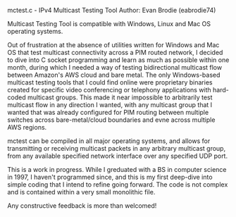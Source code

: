 mctest.c - IPv4 Multicast Testing Tool
Author: Evan Brodie (eabrodie74)

Multicast Testing Tool is compatible with Windows, Linux and Mac OS operating systems.

Out of frustration at the absence of utilities written for Windows and Mac OS that test
multicast connectivity across a PIM routed network, I decided to dive into C socket
programming and learn as much as possible within one month, during which I needed a way
of testing bidirectional multicast flow between Amazon's AWS cloud and bare metal. The
only Windows-based multicast testing tools that I could find online were proprietary
binaries created for specific video conferencing or telephony applications with hard-
coded multicast groups. This made it near impossible to arbitrarily test multicast flow
in any direction I wanted, with any multicast group that I wanted that was already
configured for PIM routing between multiple switches across bare-metal/cloud boundaries
and evne across multiple AWS regions.

mctest can be compiled in all major operating systems, and allows for transmitting or
receiving multicast packets in any arbitrary multicast group, from any available
specified network interface over any specified UDP port.

This is a work in progress. While I greduated with a BS in computer science in 1997, I
haven't programmed since, and this is my first deep-dive into simple coding that I
intend to refine going forward. The code is not complex and is contained within a
very small monolithic file.

Any constructive feedback is more than welcomed!
